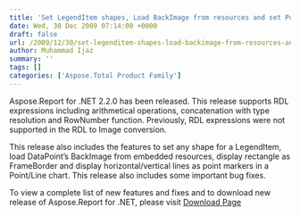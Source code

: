 ```yaml
---
title: 'Set LegendItem shapes, Load BackImage from resources and set PointMarker in charts or use extended RDL to Image converter'
date: Wed, 30 Dec 2009 07:14:00 +0000
draft: false
url: /2009/12/30/set-legenditem-shapes-load-backimage-from-resources-and-set-pointmarker-in-charts-or-use-extended-rdl-to-image-converter/
author: Muhammad Ijaz
summary: ''
tags: []
categories: ['Aspose.Total Product Family']
---
```


Aspose.Report for .NET 2.2.0 has been released. This release supports RDL expressions including arithmetical operations, concatenation with type resolution and RowNumber function. Previously, RDL expressions were not supported in the RDL to Image conversion.

This release also includes the features to set any shape for a LegendItem, load DataPoint’s BackImage from embedded resources, display rectangle as FrameBorder and display horizontal/vertical lines as point markers in a Point/Line chart. This release also includes some important bug fixes.

To view a complete list of new features and fixes and to download new release of Aspose.Report for .NET, please visit [Download Page][1]




[1]: https://docs.aspose.com/display/emailjava/Home




